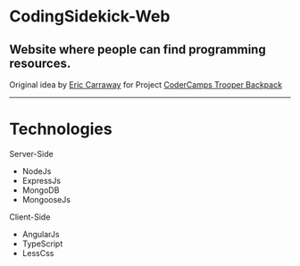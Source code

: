 # CodingSidekick-Web
Website where people can find programming resources.
----
Original idea by [Eric Carraway](https://github.com/ericcarraway) for Project [CoderCamps Trooper Backpack](https://github.com/iamrelos/CoderCamps-Trooper-Backpack.git)

---
Technologies
============

Server-Side
- NodeJs 
- ExpressJs
- MongoDB
- MongooseJs

Client-Side
- AngularJs
- TypeScript
- LessCss
